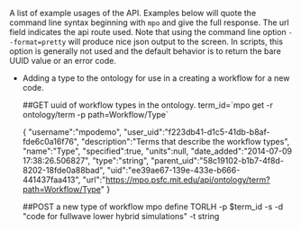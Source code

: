 A list of example usages of the API. Examples below will quote the command line
syntax beginning with `mpo` and give the full response. The url field indicates the api 
route used. Note that using the command line option `--format=pretty` will produce nice
json output to the screen. In scripts, this option is generally not used and the default 
behavior is to return the bare UUID value or an error code.

* Adding a type to the ontology for use in a creating a workflow for a new code.

    ##GET uuid of workflow types in the ontology.
    term_id=\`mpo get -r ontology/term -p path=Workflow/Type\`

    {
     "username":"mpodemo",
     "user_uid":"f223db41-d1c5-41db-b8af-fde6c0a16f76",
     "description":"Terms that describe the workflow types",
     "name":"Type",
     "specified":true,
     "units":null,
     "date_added":"2014-07-09 17:38:26.506827",
     "type":"string",
     "parent_uid":"58c19102-b1b7-4f8d-8202-18fde0a88bad",
     "uid":"ee39ae67-139e-433e-b666-441437faa413",
     "url":"https://mpo.psfc.mit.edu/api/ontology/term?path=Workflow/Type"
    }

    ##POST a new type of workflow
    mpo define TORLH -p $term_id -s -d "code for fullwave lower hybrid simulations" -t string


